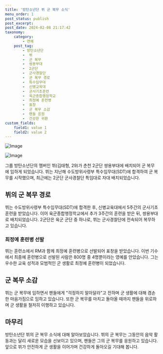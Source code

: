 ```yaml
---
title: '방탄소년단 뷔 군 복무 소식'
menu_order: 1
post_status: publish
post_excerpt: 
post_date: 2024-02-08 21:17:42
taxonomy:
    category:
        - 연예
    post_tag:
        - 방탄소년단
        -  뷔
        -  군 복무
        -  쌍용부대
        -  2군단
        -  군사경찰단
        -  군 복무 경로
        -  특수임무대
        -  신병교육대
        -  군사기초훈련
        -  육군종합행정학교
        -  최정예 훈련병
        -  표창
        -  군 복무 소감
        -  팬들 응원
        -  건강한 귀환
custom_fields:
    field1: value 1
    field2: value 2
---
```


![Image](https://ssl.pstatic.net/mimgnews/image/477/2024/02/08/0000472849_001_20240208163302501.jpg?type=w540)

![Image](https://mimgnews.pstatic.net/image/477/2024/02/08/0000472849_002_20240208163302548.jpg?type=w540)

그룹 방탄소년단의 멤버인 뷔(김태형, 29)가 춘천 2군단 쌍용부대에 배치되어 군 복무에 임하게 되었습니다. 뷔는 지난해 수도방위사령부 특수임무대(SDT)에 합격하여 군 복무를 시작했으며, 최근에는 2군단 군사경찰단 특임대로 자대 배치되었습니다.
## 뷔의 군 복무 경로
뷔는 수도방위사령부 특수임무대(SDT)에 합격한 후, 신병교육대에서 5주간의 군사기초훈련을 받았습니다. 이어 육군종합행정학교에서 추가 3주간의 훈련을 받은 뒤, 쌍용부대로 배치되었습니다. 2군단은 육군 군단 중 하나로, 뷔는 군사경찰단에 전속되어 복무하고 있습니다.
### 최정예 훈련병 선발
뷔는 훈련소에서 RM과 함께 최정예 훈련병으로 선발되어 표창을 받았습니다. 이번 기수에서 최종예 훈련병으로 선발된 사람은 800명 중 4명뿐이라는 영예를 안았습니다. 그는 우수한 교육 성적과 모범적인 군 생활로 최정예 훈련병이 되었습니다.
## 군 복무 소감
뷔는 군 복무에 임하면서 팬들에게 "걱정하지 말아달라"고 전하며 군 생활에 대해 겸손한 마음가짐으로 임하고 있습니다. 또한 군 복무를 마치고 돌아올 때까지 팬들을 위로하며 군 생활을 철저히 이행하고 있습니다.
## 마무리
방탄소년단 뷔의 군 복무 소식에 대해 알아보았습니다. 뷔의 군 복무는 그동안의 음악 활동과는 달리 새로운 모습을 선보이고 있으며, 팬들은 그의 군 복무를 응원하고 있습니다. 앞으로 뷔가 안전하게 군 생활을 이어가며 건강하게 돌아오길 기대해 봅니다.
